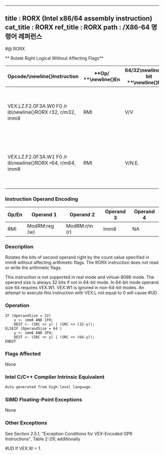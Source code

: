 ----------------------------
title : RORX (Intel x86/64 assembly instruction)
cat_title : RORX
ref_title : RORX
path : /X86-64 명령어 레퍼런스
----------------------------
#@ RORX

** Rotate Right Logical Without Affecting Flags**

|**Opcode/**\newline{}**Instruction**|**Op/ **\newline{}**En**|**64/32**\newline{}**-bit **\newline{}**Mode**|**CPUID **\newline{}**Feature **\newline{}**Flag**|**Description**|
|------------------------------------|------------------------|----------------------------------------------|--------------------------------------------------|---------------|
|VEX.LZ.F2.0F3A.W0 F0 /r ib\newline{}RORX r32, r/m32, imm8|RMI|V/V|BMI2|Rotate 32-bit r/m32 right imm8 times without affecting arithmetic flags.|
|VEX.LZ.F2.0F3A.W1 F0 /r ib\newline{}RORX r64, r/m64, imm8|RMI|V/N.E.|BMI2|Rotate 64-bit r/m64 right imm8 times without affecting arithmetic flags.|
### Instruction Operand Encoding


|Op/En|Operand 1|Operand 2|Operand 3|Operand 4|
|-----|---------|---------|---------|---------|
|RMI|ModRM:reg (w)|ModRM:r/m (r)|Imm8|NA|
### Description 


Rotates the bits of second operand right by the count value specified in imm8 without affecting arithmetic flags. The RORX instruction does not read or write the arithmetic flags.

This instruction is not supported in real mode and virtual-8086 mode. The operand size is always 32 bits if not in 64-bit mode. In 64-bit mode operand size 64 requires VEX.W1. VEX.W1 is ignored in non-64-bit modes. An attempt to execute this instruction with VEX.L not equal to 0 will cause #UD.


### Operation

```info-verb
IF (OperandSize = 32)
    y <- imm8 AND 1FH;
    DEST <- (SRC >> y) | (SRC << (32-y));
ELSEIF (OperandSize = 64 ) 
    y <- imm8 AND 3FH;
    DEST <- (SRC >> y) | (SRC << (64-y));
ENDIF
```
### Flags Affected


None


### Intel C/C++ Compiler Intrinsic Equivalent

```cpp
Auto-generated from high-level language.
```
### SIMD Floating-Point Exceptions


None

### Other Exceptions


See Section 2.5.1, "Exception Conditions for VEX-Encoded GPR Instructions", Table 2-29; additionally

#UD  If VEX.W = 1.

